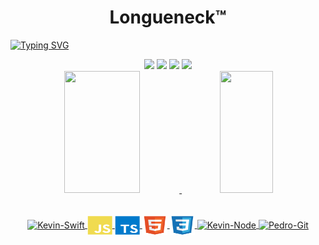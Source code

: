 <div align="center">
 <h1>Longueneck™</h1>
</div>


[![Typing SVG](https://readme-typing-svg.herokuapp.com/?color=FAFAD2&size=35&center=true&vCenter=true&width=1000&lines=Hello+world;Welcome;i'm+Kevin+Longue;iOS+Developer)](https://git.io/typing-svg)

<div align="center" margin-top: >   
  <a href="https://instagram.com/kevinlongue" target="_blank"><img src="https://img.shields.io/badge/-Instagram-%23E4405F?style=for-the-badge&logo=instagram&logoColor=white" target="_blank"></a>
 <a href="https://discord.gg/xpXu6hz4" target="_blank"><img src="https://img.shields.io/badge/Discord-7289DA?style=for-the-badge&logo=discord&logoColor=white" target="_blank"></a> 
  <a href = "mailto:longueneck.dev@gmail.com"><img src="https://img.shields.io/badge/-Gmail-%23333?style=for-the-badge&logo=gmail&logoColor=white" target="_blank"></a>
  <a href="https://www.linkedin.com/in/kevinlongue-45875016a" target="_blank"><img src="https://img.shields.io/badge/-LinkedIn-%230077B5?style=for-the-badge&logo=linkedin&logoColor=white" target="_blank"></a> 
</div>
 
<div align="center" paddin-top: 20px>
<div align="center">
  <a href="https://github.com/longueneck">
  <img width="49%" height="195px" src="https://github-readme-stats.vercel.app/api?username=longueneck&show_icons=true&theme=dark&include_all_commits=true&count_private=true"/>
  <img  width="41%" height="195px" src="https://github-readme-stats.vercel.app/api/top-langs/?username=longueneck&layout=compact&langs_count=7&theme=dark"/>
  </div>  
  
   <br/>      
   
   <div style="display: inline_block" align="center"><br>
  <img align="center" alt="Kevin-Swift" height="30" width="40" src="https://cdn.jsdelivr.net/gh/devicons/devicon/icons/swift/swift-original.svg" />
  <img align="center" alt="Kevin-Js" height="30" width="40" src="https://raw.githubusercontent.com/devicons/devicon/master/icons/javascript/javascript-plain.svg">
  <img align="center" alt="Kevin-Ts" height="30" width="40" src="https://raw.githubusercontent.com/devicons/devicon/master/icons/typescript/typescript-plain.svg">
  <img align="center" alt="Kevin-HTML" height="30" width="40" src="https://raw.githubusercontent.com/devicons/devicon/master/icons/html5/html5-original.svg">
  <img align="center" alt="Kevin-CSS" height="30" width="40" src="https://raw.githubusercontent.com/devicons/devicon/master/icons/css3/css3-original.svg">
  <img align="center" alt="Kevin-Node" height="30" width="40" src="https://cdn.jsdelivr.net/gh/devicons/devicon/icons/nodejs/nodejs-original.svg" />
  <img align="center" alt="Pedro-Git" height="30" width="40" src="https://cdn.jsdelivr.net/gh/devicons/devicon/icons/git/git-original.svg" />  
</div>
